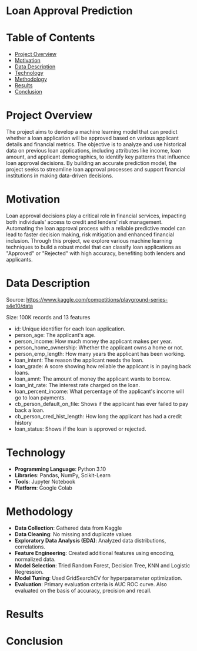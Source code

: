 # Loan Approval Prediction

# Table of Contents
* [Project Overview](#project-overview)
* [Motivation](#motivation)
* [Data Description](#data-description)
* [Technology](#technology)
* [Methodology](#methodology)
* [Results](#results)
* [Conclusion](#conclusion)


# Project Overview
The project aims to develop a machine learning model that can predict whether a loan application will be approved based on various applicant details and financial metrics. 
The objective is to analyze and use historical data on previous loan applications, including attributes like income, loan amount, and applicant demographics, to identify key patterns that influence loan approval decisions. 
By building an accurate prediction model, the project seeks to streamline loan approval processes and support financial institutions in making data-driven decisions.

# Motivation
Loan approval decisions play a critical role in financial services, impacting both individuals' access to credit and lenders' risk management. 
Automating the loan approval process with a reliable predictive model can lead to faster decision making, risk mitigation and enhanced financial inclusion.
Through this project, we explore various machine learning techniques to build a robust model that can classify loan applications as "Approved" or "Rejected" with high accuracy, benefiting both lenders and applicants.

# Data Description
Source: https://www.kaggle.com/competitions/playground-series-s4e10/data

Size: 100K records and 13 features

* id: Unique identifier for each loan application.
* person_age: The applicant's age.
* person_income: How much money the applicant makes per year.
* person_home_ownership: Whether the applicant owns a home or not.
* person_emp_length: How many years the applicant has been working.
* loan_intent: The reason the applicant needs the loan.
* loan_grade: A score showing how reliable the applicant is in paying back loans.
* loan_amnt: The amount of money the applicant wants to borrow.
* loan_int_rate: The interest rate charged on the loan.
* loan_percent_income: What percentage of the applicant's income will go to loan payments.
* cb_person_default_on_file: Shows if the applicant has ever failed to pay back a loan.
* cb_person_cred_hist_length: How long the applicant has had a credit history
* loan_status: Shows if the loan is approved or rejected.

# Technology
* **Programming Language**: Python 3.10
* **Libraries**: Pandas, NumPy, Scikit-Learn
* **Tools**: Jupyter Notebook
* **Platform**: Google Colab

# Methodology
* **Data Collection**: Gathered data from Kaggle 
* **Data Cleaning**: No missing and duplicate values
* **Exploratory Data Analysis (EDA)**: Analyzed data distributions, correlations.
* **Feature Engineering**: Created additional features using encoding, normalized data.
* **Model Selection**: Tried Random Forest, Decision Tree, KNN and Logistic Regression.
* **Model Tuning**: Used GridSearchCV for hyperparameter optimization.
* **Evaluation**: Primary evaluation criteria is AUC ROC curve. Also evaluated on the basis of accuracy, precision and recall.

# Results

# Conclusion

